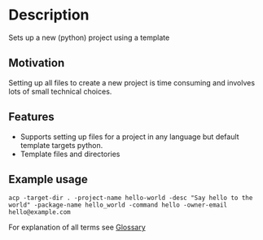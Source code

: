 # Description

Sets up a new (python) project using a template

## Motivation

Setting up all files to create a new project is time consuming and involves lots of small technical choices.

## Features

* Supports setting up files for a project in any language but default template targets python.
* Template files and directories

## Example usage

    acp -target-dir . -project-name hello-world -desc "Say hello to the world" -package-name hello_world -command hello -owner-email hello@example.com

For explanation of all terms see [Glossary](glossary.md)